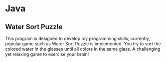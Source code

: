 # Java
## Water Sort Puzzle
This program is designed to develop my programming skills; currently, popular game such as Water Sort Puzzle is implemented.
You try to sort the colored water in the glasses until all colors in the same glass. A challenging yet relaxing game to exercise your brain!
